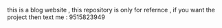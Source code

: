 this is a blog website , this repository is only for refernce , if you want the project then text me : 9515823949
